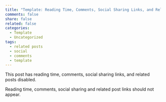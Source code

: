 ```yaml
---
title: "Template: Reading Time, Comments, Social Sharing Links, and Related Posts Disabled"
comments: false
share: false
related: false
categories:
  - Template
  - Uncategorized
tags:
  - related posts
  - social
  - comments
  - template
---
```


This post has reading time, comments, social sharing links, and related posts disabled.

Reading time, comments, social sharing and related post links should not appear.